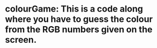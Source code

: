 # colourGame: This is a code along where you have to guess the colour from the RGB numbers given on the screen.
